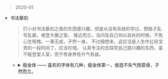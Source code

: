 > 2020-01

- 书法篆刻
  > 打小对书法篆刻之类的东西感兴趣，但是从没有系统的学过，野路子乱写乱画，难登大雅之堂。
    接近而立，当问及自己何以自处的时候，不免心生惭愧。一事无成，孑然一身。
    不过细想来，这应当是人生中比较宝贵的一段时间了，应当珍惜。
    认真专注的去探究自己感兴趣的东西，虽不能登堂入室，但于修身养性升气有益。
  
  * <details>
    <summary>瘦金体 —— 喜欢的字体有几种，瘦金体第一，俊逸不失气势筋骨，孑然而立。</summary>
  
    - 特点：内紧外松、上轻下重、左紧右松、上紧下松。
    - 选笔：宋徽宗用笔，长锋狼毫勾线笔。中性笔。
    - 临帖：《宋徽宗真书千字文》。楷书写成，行书笔意少，便于对字体对把握。
    </details>
